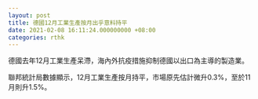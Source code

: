 ```yaml
---
layout: post
title: 德國12月工業生產按月出乎意料持平
date: 2021-02-08 16:11:24.000000000 +08:00
categories: rthk
---
```


德國去年12月工業生產呆滯，海內外抗疫措施抑制德國以出口為主導的製造業。

聯邦統計局數據顯示，12月工業生產按月持平，市場原先估計微升0.3%，至於11月則升1.5%。
